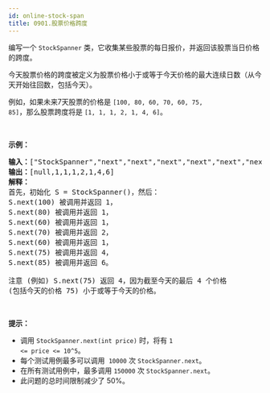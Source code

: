 ```yaml
---
id: online-stock-span
title: 0901.股票价格跨度
---
```

编写一个 <code>StockSpanner</code> 类，它收集某些股票的每日报价，并返回该股票当日价格的跨度。

今天股票价格的跨度被定义为股票价格小于或等于今天价格的最大连续日数（从今天开始往回数，包括今天）。

例如，如果未来7天股票的价格是 <code>[100, 80, 60, 70, 60, 75, 85]</code>，那么股票跨度将是 <code>[1, 1, 1, 2, 1, 4, 6]</code>。

 

**示例：**


<pre><strong>输入：</strong>[&#34;StockSpanner&#34;,&#34;next&#34;,&#34;next&#34;,&#34;next&#34;,&#34;next&#34;,&#34;next&#34;,&#34;next&#34;,&#34;next&#34;], [[],[100],[80],[60],[70],[60],[75],[85]]<br/><strong>输出：</strong>[null,1,1,1,2,1,4,6]<br/><strong>解释：</strong><br/>首先，初始化 S = StockSpanner()，然后：<br/>S.next(100) 被调用并返回 1，<br/>S.next(80) 被调用并返回 1，<br/>S.next(60) 被调用并返回 1，<br/>S.next(70) 被调用并返回 2，<br/>S.next(60) 被调用并返回 1，<br/>S.next(75) 被调用并返回 4，<br/>S.next(85) 被调用并返回 6。<br/><br/>注意 (例如) S.next(75) 返回 4，因为截至今天的最后 4 个价格<br/>(包括今天的价格 75) 小于或等于今天的价格。<br/></pre>

 

**提示：**

- 调用 <code>StockSpanner.next(int price)</code> 时，将有 <code>1 &lt;= price &lt;= 10^5</code>。
- 每个测试用例最多可以调用  <code>10000</code> 次 <code>StockSpanner.next</code>。
- 在所有测试用例中，最多调用 <code>150000</code> 次 <code>StockSpanner.next</code>。
- 此问题的总时间限制减少了 50%。